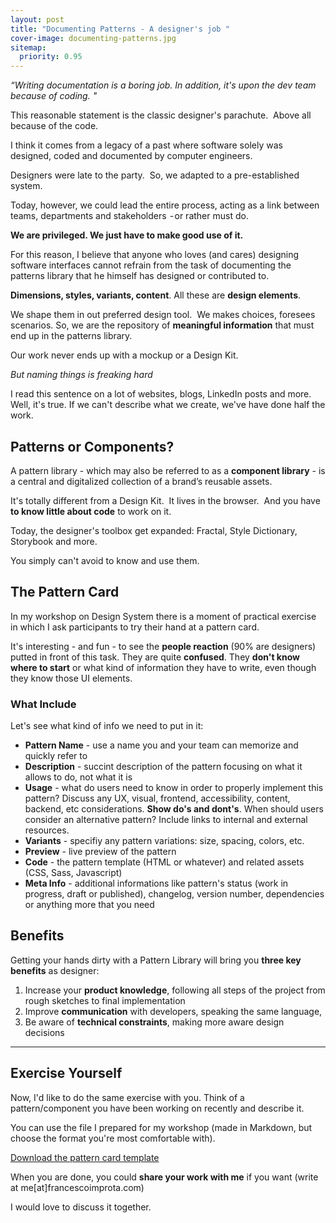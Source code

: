 ```yaml
---
layout: post
title: "Documenting Patterns - A designer's job "
cover-image: documenting-patterns.jpg 
sitemap:
  priority: 0.95
---
```


*“Writing documentation is a boring job. In addition, it's upon the dev team because of coding. "*

This reasonable statement is the classic designer's parachute. 
Above all because of the code.

I think it comes from a legacy of a past where software solely was designed, coded and documented by computer engineers.

Designers were late to the party. 
So, we adapted to a pre-established system.

Today, however, we could lead the entire process, acting as a link between teams, departments and stakeholders  - or rather must do.

**We are privileged. We just have to make good use of it.**

For this reason, I believe that anyone who loves (and cares) designing software interfaces cannot refrain from the task of documenting the patterns library that he himself has designed or contributed to.

**Dimensions, styles, variants, content**. All these are **design elements**. 

We shape them in out preferred design tool. 
We makes choices, foresees scenarios.
So, we are the repository of **meaningful information** that must end up in the patterns library.

Our work never ends up with a mockup or a Design Kit.

*But naming things is freaking hard*

I read this sentence on a lot of websites, blogs, LinkedIn posts and more. 
Well, it's true. If we can't describe what we create, we've have done half the work.

## Patterns or Components?

A pattern library - which may also be referred to as a **component library** - is a central and digitalized collection of a brand’s reusable assets.

It's totally different from a Design Kit. 
It lives in the browser. 
And you have **to know little about code** to work on it.

Today, the designer's toolbox get expanded: Fractal, Style Dictionary, Storybook and more. 

You simply can't avoid to know and use them.

## The Pattern Card

In my workshop on Design System there is a moment of practical exercise in which I ask participants to try their hand at a pattern card.

It's interesting - and fun - to see the **people reaction** (90% are designers) putted in front of this task. They are quite **confused**. They **don't know where to start** or what kind of information they have to write, even though they know those UI elements.

### What Include
Let's see what kind of info we need to put in it:

- **Pattern Name** - use a name you and your team can memorize and quickly refer to
- **Description** - succint description of the pattern focusing on what it allows to do, not what it is
- **Usage** - what do users need to know in order to properly implement this pattern? Discuss any UX, visual, frontend, accessibility, content, backend, etc considerations. **Show do's and dont's**. When should users consider an alternative pattern? Include links to internal and external resources.
- **Variants** - specifiy any pattern variations: size, spacing, colors, etc.
- **Preview** - live preview of the pattern
- **Code** - the pattern template (HTML or whatever) and related assets (CSS, Sass, Javascript)
- **Meta Info** - additional informations like pattern's status (work in progress, draft or published), changelog, version number, dependencies or anything more that you need

## Benefits

Getting your hands dirty with a Pattern Library will bring you **three key benefits** as designer:
1. Increase your **product knowledge**, following all steps of the project from rough sketches to final implementation
2. Improve **communication** with developers, speaking the same language,
3. Be aware of **technical constraints**, making more aware design decisions

---
## Exercise Yourself

Now, I'd like to do the same exercise with you. Think of a pattern/component you have been working on recently and describe it.

You can use the file I prepared for my workshop (made in Markdown, but choose the format you're most comfortable with).

[Download the pattern card template](https://gist.githubusercontent.com/zetareticoli/e1f192885e6eabc62178a3a693d29c92/raw/23fae40532553009014ef2618ff11a06b0e2530a/gistfile1.txt)

When you are done, you could **share your work with me** if you want (write at me[at]francescoimprota.com)

I would love to discuss it together.